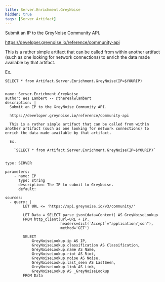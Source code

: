 ```yaml
---
title: Server.Enrichment.GreyNoise
hidden: true
tags: [Server Artifact]
---
```


Submit an IP to the GreyNoise Community API.

https://developer.greynoise.io/reference/community-api

This is a rather simple artifact that can be called from within another artifact (such as one looking for network connections) to enrich the data made available by that artifact.

Ex.

  `SELECT * from Artifact.Server.Enrichment.GreyNoise(IP=$YOURIP)`


<pre><code class="language-yaml">
name: Server.Enrichment.GreyNoise
author: Wes Lambert -- @therealwlambert
description: |
  Submit an IP to the GreyNoise Community API.

  https://developer.greynoise.io/reference/community-api

  This is a rather simple artifact that can be called from within another artifact (such as one looking for network connections) to enrich the data made available by that artifact.

  Ex.

    `SELECT * from Artifact.Server.Enrichment.GreyNoise(IP=$YOURIP)`


type: SERVER

parameters:
    - name: IP
      type: string
      description: The IP to submit to GreyNoise.
      default:

sources:
  - query: |
        LET URL &lt;= &#x27;https://api.greynoise.io/v3/community/&#x27;

        LET Data = SELECT parse_json(data=Content) AS GreyNoiseLookup
        FROM http_client(url=URL + IP,
                         headers=dict(`Accept`=&quot;application/json&quot;),
                         method=&#x27;GET&#x27;)

        SELECT
            GreyNoiseLookup.ip AS IP,
            GreyNoiseLookup.classification AS Classification,
            GreyNoiseLookup.name AS Name,
            GreyNoiseLookup.riot AS Riot,
            GreyNoiseLookup.noise AS Noise,
            GreyNoiseLookup.last_seen AS LastSeen,
            GreyNoiseLookup.link AS Link,
            GreyNoiseLookup AS _GreyNoiseLookup
        FROM Data

</code></pre>

